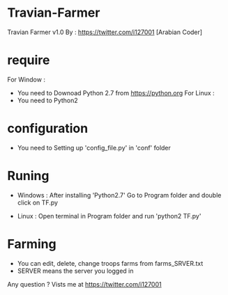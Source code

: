 # Travian-Farmer
Travian Farmer v1.0 By : https://twitter.com/i127001 [Arabian Coder]

# require
For Window :
  + You need to Downoad Python 2.7 from https://python.org
For Linux :
  + You need to Python2
  
# configuration
  + You need to Setting up 'config_file.py' in 'conf' folder


# Runing

  + Windows : After installing 'Python2.7' Go to Program folder and double click on TF.py

  + Linux : Open terminal in Program folder and run 'python2 TF.py'

# Farming
  + You can edit, delete, change troops farms from farms_SRVER.txt
  + SERVER means the server you logged in

Any question ? Vists me at https://twitter.com/i127001
